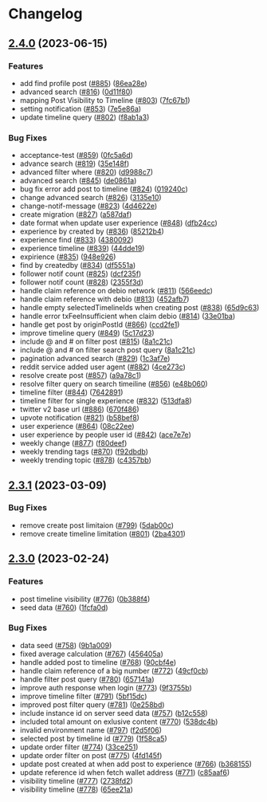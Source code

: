 # Changelog

## [2.4.0](https://github.com/myriadsocial/myriad-api/compare/2.3.1...2.4.0) (2023-06-15)


### Features

* add find profile post ([#885](https://github.com/myriadsocial/myriad-api/issues/885)) ([86ea28e](https://github.com/myriadsocial/myriad-api/commit/86ea28eaa73db898344db53e97ef72806ea05b70))
* advanced search ([#816](https://github.com/myriadsocial/myriad-api/issues/816)) ([0d11f80](https://github.com/myriadsocial/myriad-api/commit/0d11f8066caf6a98c8d06b5cbed1c35fd224d52c))
* mapping Post Visibility to Timeline ([#803](https://github.com/myriadsocial/myriad-api/issues/803)) ([7fc67b1](https://github.com/myriadsocial/myriad-api/commit/7fc67b168ea35efcb3780d7e8db48eeb45a0f83a))
* setting notification ([#853](https://github.com/myriadsocial/myriad-api/issues/853)) ([7e5e86a](https://github.com/myriadsocial/myriad-api/commit/7e5e86a6d058fe1d15844932a784381afb5b8140))
* update timeline query ([#802](https://github.com/myriadsocial/myriad-api/issues/802)) ([f8ab1a3](https://github.com/myriadsocial/myriad-api/commit/f8ab1a3f26b6dda4ed23620399c25483da94568f))


### Bug Fixes

* acceptance-test ([#859](https://github.com/myriadsocial/myriad-api/issues/859)) ([0fc5a6d](https://github.com/myriadsocial/myriad-api/commit/0fc5a6d7d56a1605220eb94e532b16b6c8be800a))
* advance search ([#819](https://github.com/myriadsocial/myriad-api/issues/819)) ([35e148f](https://github.com/myriadsocial/myriad-api/commit/35e148fd3643bee7bd62e92df8e30b322e9dcb3f))
* advanced filter where ([#820](https://github.com/myriadsocial/myriad-api/issues/820)) ([d9988c7](https://github.com/myriadsocial/myriad-api/commit/d9988c7e42aa0e073bb23ad00756fe1bace301f9))
* advanced search ([#845](https://github.com/myriadsocial/myriad-api/issues/845)) ([de0861a](https://github.com/myriadsocial/myriad-api/commit/de0861a0ad3999b17855f0a731c2ae4f44e3effe))
* bug fix error add post to timeline ([#824](https://github.com/myriadsocial/myriad-api/issues/824)) ([019240c](https://github.com/myriadsocial/myriad-api/commit/019240c4ec7080406106e5aeae5b9f1952e816d7))
* change advanced search ([#826](https://github.com/myriadsocial/myriad-api/issues/826)) ([3135e10](https://github.com/myriadsocial/myriad-api/commit/3135e10d4f70335cb2855de5f14af3d089b2c585))
* change-notif-message ([#823](https://github.com/myriadsocial/myriad-api/issues/823)) ([4d4622e](https://github.com/myriadsocial/myriad-api/commit/4d4622eed9ef376bbc0fddc508b446f12e762de4))
* create migration ([#827](https://github.com/myriadsocial/myriad-api/issues/827)) ([a587daf](https://github.com/myriadsocial/myriad-api/commit/a587daf23dfe066f872364035cbcfcedd8705a43))
* date format when update user experience ([#848](https://github.com/myriadsocial/myriad-api/issues/848)) ([dfb24cc](https://github.com/myriadsocial/myriad-api/commit/dfb24cc8af312d1d21783cb3c3272b22549dcddf))
* experience by created by ([#836](https://github.com/myriadsocial/myriad-api/issues/836)) ([85212b4](https://github.com/myriadsocial/myriad-api/commit/85212b4de27a7fea8bb5fc5d1064a30d96ff5511))
* experience find ([#833](https://github.com/myriadsocial/myriad-api/issues/833)) ([4380092](https://github.com/myriadsocial/myriad-api/commit/4380092e881670965b98bd61b742950898ca9380))
* experience timeline ([#839](https://github.com/myriadsocial/myriad-api/issues/839)) ([44dde19](https://github.com/myriadsocial/myriad-api/commit/44dde19d5597aedfad40665bb28ce903aa072adf))
* expirience ([#835](https://github.com/myriadsocial/myriad-api/issues/835)) ([948e926](https://github.com/myriadsocial/myriad-api/commit/948e926569c71de2a8f3e69d197c79f6d74b71ef))
* find by createdby ([#834](https://github.com/myriadsocial/myriad-api/issues/834)) ([df5551a](https://github.com/myriadsocial/myriad-api/commit/df5551adfd0aa1590847f3aca3196a7f07293ab0))
* follower notif count ([#825](https://github.com/myriadsocial/myriad-api/issues/825)) ([dcf235f](https://github.com/myriadsocial/myriad-api/commit/dcf235f52521140b28962876bd330213c8e0a778))
* follower notif count ([#828](https://github.com/myriadsocial/myriad-api/issues/828)) ([2355f3d](https://github.com/myriadsocial/myriad-api/commit/2355f3deb0e8c4c5ecc52709161dfc3311ecd2ea))
* handle claim reference on debio network ([#811](https://github.com/myriadsocial/myriad-api/issues/811)) ([566eedc](https://github.com/myriadsocial/myriad-api/commit/566eedc292bf66bceadae972bcec96b4884a0efa))
* handle claim reference with debio ([#813](https://github.com/myriadsocial/myriad-api/issues/813)) ([452afb7](https://github.com/myriadsocial/myriad-api/commit/452afb7e5814af505f8a358ac66217aef3dd8b02))
* handle empty selectedTimelineIds when creating post ([#838](https://github.com/myriadsocial/myriad-api/issues/838)) ([65d9c63](https://github.com/myriadsocial/myriad-api/commit/65d9c6346b7a2948345f358964d4af41e18b62bf))
* handle error txFeeInsufficient when claim debio ([#814](https://github.com/myriadsocial/myriad-api/issues/814)) ([33e01ba](https://github.com/myriadsocial/myriad-api/commit/33e01ba374f9c9de0c019086fde27ffa48036280))
* handle get post by originPostId ([#866](https://github.com/myriadsocial/myriad-api/issues/866)) ([ccd2fe1](https://github.com/myriadsocial/myriad-api/commit/ccd2fe1ee6074397f2df222fa3d25179fc0668e5))
* improve timeline query ([#849](https://github.com/myriadsocial/myriad-api/issues/849)) ([5c17d23](https://github.com/myriadsocial/myriad-api/commit/5c17d236799708c1ae1640534f2adf477c83192c))
* include @ and # on filter post ([#815](https://github.com/myriadsocial/myriad-api/issues/815)) ([8a1c21c](https://github.com/myriadsocial/myriad-api/commit/8a1c21cfbb8af5b52ffa635f8e61abfb958012a6))
* include @ and # on filter search post query ([8a1c21c](https://github.com/myriadsocial/myriad-api/commit/8a1c21cfbb8af5b52ffa635f8e61abfb958012a6))
* pagination advanced search ([#829](https://github.com/myriadsocial/myriad-api/issues/829)) ([1c3af7e](https://github.com/myriadsocial/myriad-api/commit/1c3af7e2d7717721a00d09ee63d48f9decca78a0))
* reddit service added user agent ([#882](https://github.com/myriadsocial/myriad-api/issues/882)) ([4ce273c](https://github.com/myriadsocial/myriad-api/commit/4ce273c635af13ab19889b04b07415f29ac91ddb))
* resolve create post ([#857](https://github.com/myriadsocial/myriad-api/issues/857)) ([a9a78c1](https://github.com/myriadsocial/myriad-api/commit/a9a78c1993d591eef095afbe0febb5caf3e85fb3))
* resolve filter query on search timeiline ([#856](https://github.com/myriadsocial/myriad-api/issues/856)) ([e48b060](https://github.com/myriadsocial/myriad-api/commit/e48b060a7f470d315a525c21a05e508bf2086ac9))
* timeline filter ([#844](https://github.com/myriadsocial/myriad-api/issues/844)) ([7642891](https://github.com/myriadsocial/myriad-api/commit/76428910a3c815f98ab4102f7f28853d0c483571))
* timeline filter for single experience ([#832](https://github.com/myriadsocial/myriad-api/issues/832)) ([513dfa8](https://github.com/myriadsocial/myriad-api/commit/513dfa888edb838e94a4ac1fa16184fa8b2c0e14))
* twitter v2 base url ([#886](https://github.com/myriadsocial/myriad-api/issues/886)) ([670f486](https://github.com/myriadsocial/myriad-api/commit/670f486041ab2c0e3b92834f6c2d310a7be32da2))
* upvote notification ([#821](https://github.com/myriadsocial/myriad-api/issues/821)) ([b58bef8](https://github.com/myriadsocial/myriad-api/commit/b58bef8ac5699afde0dd2620d274873e3f8ab1dc))
* user experience ([#864](https://github.com/myriadsocial/myriad-api/issues/864)) ([08c22ee](https://github.com/myriadsocial/myriad-api/commit/08c22ee0ab2affa95df79712a91368953f90206d))
* user experience by people user id ([#842](https://github.com/myriadsocial/myriad-api/issues/842)) ([ace7e7e](https://github.com/myriadsocial/myriad-api/commit/ace7e7e97adf0d42be7aaf8ca8b3bb7dab192f1a))
* weekly change ([#877](https://github.com/myriadsocial/myriad-api/issues/877)) ([f80deef](https://github.com/myriadsocial/myriad-api/commit/f80deefa0efacca07de04395b88e992d1c4a3c9e))
* weekly trending tags ([#870](https://github.com/myriadsocial/myriad-api/issues/870)) ([f92dbdb](https://github.com/myriadsocial/myriad-api/commit/f92dbdbe10ab9e248030d5c435f6b7bb7962fdd5))
* weekly trending topic ([#878](https://github.com/myriadsocial/myriad-api/issues/878)) ([c4357bb](https://github.com/myriadsocial/myriad-api/commit/c4357bb254940fb7de6bb70888c49b583e9599a1))

## [2.3.1](https://github.com/myriadsocial/myriad-api/compare/2.3.0...2.3.1) (2023-03-09)


### Bug Fixes

* remove create post limitaion ([#799](https://github.com/myriadsocial/myriad-api/issues/799)) ([5dab00c](https://github.com/myriadsocial/myriad-api/commit/5dab00cf2cb0e48e5447813924c997d679efe646))
* remove create timeline limitation ([#801](https://github.com/myriadsocial/myriad-api/issues/801)) ([2ba4301](https://github.com/myriadsocial/myriad-api/commit/2ba430149c4197ab9f0f0bee6dfd5b09ca7d1c18))

## [2.3.0](https://github.com/myriadsocial/myriad-api/compare/2.2.8...2.3.0) (2023-02-24)


### Features

* post timeline visibility ([#776](https://github.com/myriadsocial/myriad-api/issues/776)) ([0b388f4](https://github.com/myriadsocial/myriad-api/commit/0b388f4ca29cd6d49cc2a26ad5accb0d09616056))
* seed data ([#760](https://github.com/myriadsocial/myriad-api/issues/760)) ([1fcfa0d](https://github.com/myriadsocial/myriad-api/commit/1fcfa0d8081466582db300c14eaaa011c65da64d))


### Bug Fixes

* data seed ([#758](https://github.com/myriadsocial/myriad-api/issues/758)) ([9b1a009](https://github.com/myriadsocial/myriad-api/commit/9b1a009e21a3814d4985dd703f322f2b164a4401))
* fixed average calculation ([#767](https://github.com/myriadsocial/myriad-api/issues/767)) ([456405a](https://github.com/myriadsocial/myriad-api/commit/456405acc2cdf58975477d27dbbf525e3e5a7303))
* handle added post to timeline ([#768](https://github.com/myriadsocial/myriad-api/issues/768)) ([90cbf4e](https://github.com/myriadsocial/myriad-api/commit/90cbf4ead416b3480e83147b2f56cd4d1d52ed57))
* handle claim reference of a big number ([#772](https://github.com/myriadsocial/myriad-api/issues/772)) ([49cf0cb](https://github.com/myriadsocial/myriad-api/commit/49cf0cb7a20929a5a937811aafca486f1f4bc99a))
* handle filter post query ([#780](https://github.com/myriadsocial/myriad-api/issues/780)) ([657141a](https://github.com/myriadsocial/myriad-api/commit/657141a4c15b5cfff4a6b1c30b7597e9205134a9))
* improve auth response when login ([#773](https://github.com/myriadsocial/myriad-api/issues/773)) ([9f3755b](https://github.com/myriadsocial/myriad-api/commit/9f3755b2d12f86e35f8cf78e90b75276be075647))
* improve timeline filter ([#791](https://github.com/myriadsocial/myriad-api/issues/791)) ([5bf15dc](https://github.com/myriadsocial/myriad-api/commit/5bf15dca83bb89736949ac79e413a73e70c93846))
* improved post filter query ([#781](https://github.com/myriadsocial/myriad-api/issues/781)) ([0e258bd](https://github.com/myriadsocial/myriad-api/commit/0e258bde9d6dea449ff7a069f9fb10cc72fa1701))
* include instance id on server seed data ([#757](https://github.com/myriadsocial/myriad-api/issues/757)) ([b12c558](https://github.com/myriadsocial/myriad-api/commit/b12c558d13d7f80556a0ed250e5f10a960e93ace))
* included total amount on exlusive content ([#770](https://github.com/myriadsocial/myriad-api/issues/770)) ([538dc4b](https://github.com/myriadsocial/myriad-api/commit/538dc4b45dccf42c8c33a97a7cdb5879efe7ba81))
* invalid environment name ([#797](https://github.com/myriadsocial/myriad-api/issues/797)) ([f2d5f06](https://github.com/myriadsocial/myriad-api/commit/f2d5f063e5c54dbedc72e1a6741168c82774557d))
* selected post by timeline id ([#779](https://github.com/myriadsocial/myriad-api/issues/779)) ([1f58ca5](https://github.com/myriadsocial/myriad-api/commit/1f58ca5184dad084367f50279df69884066587aa))
* update order filter ([#774](https://github.com/myriadsocial/myriad-api/issues/774)) ([33ce251](https://github.com/myriadsocial/myriad-api/commit/33ce2518d459516f293d6bf80b653705379c57c0))
* update order filter on post ([#775](https://github.com/myriadsocial/myriad-api/issues/775)) ([4fd145f](https://github.com/myriadsocial/myriad-api/commit/4fd145fd5c7294ce5a7b4239d70c72f0952da08e))
* update post created at when add post to experience ([#766](https://github.com/myriadsocial/myriad-api/issues/766)) ([b368155](https://github.com/myriadsocial/myriad-api/commit/b3681550d89bb45fbb7258aa6750d7fba23d1568))
* update reference id when fetch wallet address ([#771](https://github.com/myriadsocial/myriad-api/issues/771)) ([c85aaf6](https://github.com/myriadsocial/myriad-api/commit/c85aaf6fad3596bcc3ea10eadc2b636708e35ca6))
* visibility timeline ([#777](https://github.com/myriadsocial/myriad-api/issues/777)) ([2738fd2](https://github.com/myriadsocial/myriad-api/commit/2738fd2de370514701a4d60f4823b23fde321b3e))
* visibility timeline ([#778](https://github.com/myriadsocial/myriad-api/issues/778)) ([65ee21a](https://github.com/myriadsocial/myriad-api/commit/65ee21a3f4e2f4ef38178dc0f7ea259ef35dc054))
